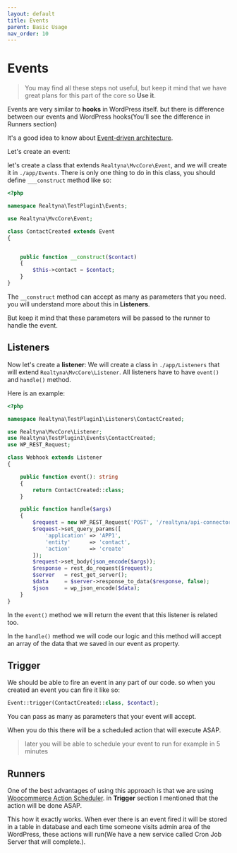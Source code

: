 ```yaml
---
layout: default
title: Events
parent: Basic Usage
nav_order: 10
---
```

# Events
> You may find all these steps not useful, but keep it mind that we have great plans for this part
> of the core so **Use it**.

Events are very similar to **hooks** in WordPress itself. but there is difference between our events
and WordPress hooks(You'll see the difference in Runners section)

It's a good idea to know about [Event-driven architecture](https://en.wikipedia.org/wiki/Event-driven_architecture).

Let's create an event:

let's create a class that extends ```Realtyna\MvcCore\Event```, and we will create it in
```./app/Events```. There is only one thing to do in this class, you should define
```___construct``` method like so:
```php
<?php

namespace Realtyna\TestPlugin1\Events;

use Realtyna\MvcCore\Event;

class ContactCreated extends Event
{


    public function __construct($contact)
    {
        $this->contact = $contact;
    }
}
```

The ```__construct``` method can accept as many as parameters that you need. you will 
understand more about this in **Listeners**.

But keep it mind that these parameters will be passed to the runner to handle the event.

## Listeners

Now let's create a **listener**:
We will create a class in ```./app/Listeners``` that will extend ```Realtyna\MvcCore\Listener```.
All listeners have to have ```event()``` and ```handle()``` method.

Here is an example:
```php
<?php

namespace Realtyna\TestPlugin1\Listeners\ContactCreated;

use Realtyna\MvcCore\Listener;
use Realtyna\TestPlugin1\Events\ContactCreated;
use WP_REST_Request;

class Webhook extends Listener
{

    public function event(): string
    {
        return ContactCreated::class;
    }

    public function handle($args)
    {
        $request = new WP_REST_Request('POST', '/realtyna/api-connector-pack/v1/action/trigger');
        $request->set_query_params([
            'application' => 'APP1',
            'entity'      => 'contact',
            'action'      => 'create'
        ]);
        $request->set_body(json_encode($args));
        $response = rest_do_request($request);
        $server   = rest_get_server();
        $data     = $server->response_to_data($response, false);
        $json     = wp_json_encode($data);
    }
}
```

In the ```event()``` method we will return the event that this listener is related too.

In the ```handle()``` method we will code our logic and this method will accept an
array of the data that we saved in our event as property.

## Trigger
We should be able to fire an event in any part of our code. so when you created an event
you can fire it like so:
```php
Event::trigger(ContactCreated::class, $contact);
```
You can pass as many as parameters that your event will accept.

When you do this there will be a scheduled action that will execute ASAP.
> later you will be able to schedule your event to run for example in 5 minutes

## Runners
One of the best advantages of using this approach is that we are using
[Woocommerce Action Scheduler](https://github.com/woocommerce/action-scheduler).
 in **Trigger** section I mentioned that the action will be done ASAP.

This how it exactly works. When ever there is an event fired it will be stored in
a table in database and each time someone visits admin area of the WordPress, these
actions will run(We have a new service called Cron Job Server that will complete.).



